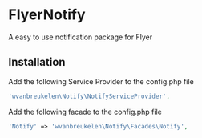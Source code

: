 FlyerNotify
===========

A easy to use notification package for Flyer

Installation
---

Add the following Service Provider to the config.php file

```php
'wvanbreukelen\Notify\NotifyServiceProvider',
```

Add the following facade to the config.php file

```php
'Notify' => 'wvanbreukelen\Notify\Facades\Notify',
```
